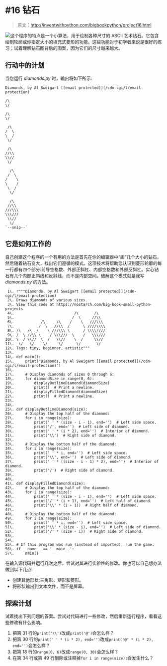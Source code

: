 # #16 钻石

> 原文：<http://inventwithpython.com/bigbookpython/project16.html>

![](../Images/9d995d63aaead72cad01120081eb8f75.png)这个程序的特点是一个小算法，用于绘制各种尺寸的 ASCII 艺术钻石。它包含绘制轮廓或你指定大小的填充式菱形的功能。这些功能对于初学者来说是很好的练习；试着理解钻石图背后的图案，因为它们的尺寸越来越大。

## 行动中的计划

当您运行 *diamonds.py* 时，输出将如下所示:

```
Diamonds, by Al Sweigart [[email protected]](/cdn-cgi/l/email-protection)

/\
\/

/\
\/

 /\
/  \
\  /
 \/

 /\
//\\
\\//
 \/

  /\
 /  \
/    \
\    /
 \  /
  \/

  /\
 //\\
///\\\
\\\///
 \\//
  \/
`--snip--`
```

## 它是如何工作的

自己创建这个程序的一个有用的方法是首先在你的编辑器中“画”几个大小的钻石，然后随着钻石变大，找出它们遵循的模式。这项技术将帮助您认识到菱形轮廓的每一行都有四个部分:前导空格数、外部正斜杠、内部空格数和外部反斜杠。实心钻石有几个内部正斜线和反斜线，而不是内部空间。破解这个模式就是我写 *diamonds.py* 的方法。

```
 1\. r"""Diamonds, by Al Sweigart [[email protected]](/cdn-cgi/l/email-protection)
 2\. Draws diamonds of various sizes.
 3\. View this code at https://nostarch.com/big-book-small-python-projects
 4\.                           /\       /\
 5\.                          /  \     //\\
 6\.            /\     /\    /    \   ///\\\
 7\.           /  \   //\\  /      \ ////\\\\
 8\. /\   /\  /    \ ///\\\ \      / \\\\////
 9\. /  \ //\\ \    / \\\///  \    /   \\\///
10\. \  / \\//  \  /   \\//    \  /     \\//
11\.  \/   \/    \/     \/      \/       \/
12\. Tags: tiny, beginner, artistic"""
13\. 
14\. def main():
15\.     print('Diamonds, by Al Sweigart [[email protected]](/cdn-cgi/l/email-protection)')
16\. 
17\.     # Display diamonds of sizes 0 through 6:
18\.     for diamondSize in range(0, 6):
19\.         displayOutlineDiamond(diamondSize)
20\.         print()  # Print a newline.
21\.         displayFilledDiamond(diamondSize)
22\.         print()  # Print a newline.
23\. 
24\. 
25\. def displayOutlineDiamond(size):
26\.     # Display the top half of the diamond:
27\.     for i in range(size):
28\.         print(' ' * (size - i - 1), end='')  # Left side space.
29\.         print('/', end='')  # Left side of diamond.
30\.         print(' ' * (i * 2), end='')  # Interior of diamond.
31\.         print('\\')  # Right side of diamond.
32\. 
33\.     # Display the bottom half of the diamond:
34\.     for i in range(size):
35\.         print(' ' * i, end='')  # Left side space.
36\.         print('\\', end='')  # Left side of diamond.
37\.         print(' ' * ((size - i - 1) * 2), end='')  # Interior of diamond.
38\.         print('/')  # Right side of diamond.
39\. 
40\. 
41\. def displayFilledDiamond(size):
42\.     # Display the top half of the diamond:
43\.     for i in range(size):
44\.         print(' ' * (size - i - 1), end='')  # Left side space.
45\.         print('/' * (i + 1), end='')  # Left half of diamond.
46\.         print('\\' * (i + 1))  # Right half of diamond.
47\. 
48\.     # Display the bottom half of the diamond:
49\.     for i in range(size):
50\.         print(' ' * i, end='')  # Left side space.
51\.         print('\\' * (size - i), end='')  # Left side of diamond.
52\.         print('/' * (size - i))  # Right side of diamond.
53\. 
54\. 
55\. # If this program was run (instead of imported), run the game:
56\. if __name__ == '__main__':
57\.     main() 
```

在输入源代码并运行几次之后，尝试对其进行实验性的修改。你也可以自己想办法做到以下几点:

*   创建其他形状:三角形，矩形和菱形。
*   将形状输出到文本文件，而不是屏幕。

## 探索计划

试着找出下列问题的答案。尝试对代码进行一些修改，然后重新运行程序，看看这些修改有什么影响。

1.  把第 31 行的`print('\\')`改成`print('@')`会怎么样？
2.  把第 30 行的`print(' ' * (i * 2), end='')`改成`print('@' * (i * 2), end='')`会怎么样？
3.  把第 18 行的`range(0, 6)`改成`range(0, 30)`会怎么样？
4.  在第 34 行或第 49 行删除或注释掉`for i in range(size):`会发生什么？